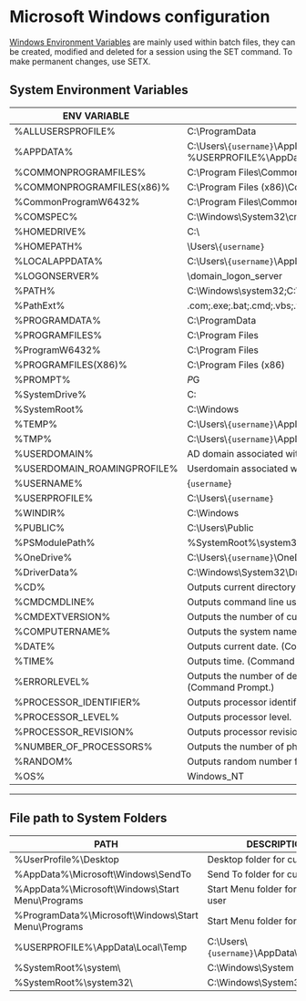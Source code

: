 # Microsoft Windows configuration

[Windows Environment Variables](https://ss64.com/nt/syntax-variables.html) are mainly used within batch files, they can be created, modified and deleted for a session using the SET command. To make permanent changes, use SETX.

## System Environment Variables

 | ENV VARIABLE	| DESCRIPTION | 
 | ------------ | ----------- |
 | %ALLUSERSPROFILE%	| C:\ProgramData | 
 | %APPDATA%	 | C:\Users\\`{username}`\AppData\Roaming  %USERPROFILE%\AppData\Roaming | 
 | %COMMONPROGRAMFILES%	 | C:\Program Files\Common Files | 
 | %COMMONPROGRAMFILES(x86)%	 | C:\Program Files (x86)\Common Files | 
 | %CommonProgramW6432%	 | C:\Program Files\Common Files | 
 | %COMSPEC%	 | C:\Windows\System32\cmd.exe | 
 | %HOMEDRIVE%	 | C:\ | 
 | %HOMEPATH%	 | \Users\\`{username}` | 
 | %LOCALAPPDATA%	 | C:\Users\\`{username}`\AppData\Local | 
 | %LOGONSERVER%	 | \\domain_logon_server | 
 | %PATH%	 | C:\Windows\system32;C:\Windows;C:\Windows\System32\Wbem | 
 | %PathExt%	 | .com;.exe;.bat;.cmd;.vbs;.vbe;.js;.jse;.wsf;.wsh;.msc | 
 | %PROGRAMDATA%	 | C:\ProgramData | 
 | %PROGRAMFILES%	 | C:\Program Files | 
 | %ProgramW6432%	 | C:\Program Files | 
 | %PROGRAMFILES(X86)%	 | C:\Program Files (x86) | 
 | %PROMPT%	 | $P$G | 
 | %SystemDrive%	 | C: | 
 | %SystemRoot%	 | C:\Windows | 
 | %TEMP%	 | C:\Users\\`{username}`\AppData\Local\Temp | 
 | %TMP%	 | C:\Users\\`{username}`\AppData\Local\Temp | 
 | %USERDOMAIN%	 | AD domain associated with current user. | 
 | %USERDOMAIN_ROAMINGPROFILE%	 | Userdomain associated with roaming profile. | 
 | %USERNAME%	 | {`username`} | 
 | %USERPROFILE%	 | C:\Users\\`{username}` | 
 | %WINDIR%	 | C:\Windows | 
 | %PUBLIC%	 | C:\Users\Public | 
 | %PSModulePath%	 | %SystemRoot%\system32\WindowsPowerShell\v1.0\Modules\ | 
 | %OneDrive%	 | C:\Users\\`{username}`\OneDrive | 
 | %DriverData%	 | C:\Windows\System32\Drivers\DriverData | 
 | %CD%	 | Outputs current directory path. (Command Prompt.) | 
 | %CMDCMDLINE%	 | Outputs command line used to launch current Command  | Prompt session. (Command Prompt.)
 | %CMDEXTVERSION%	 | Outputs the number of current command processor  |extensions. (Command Prompt.) | 
 | %COMPUTERNAME%	 | Outputs the system name. | 
 | %DATE%	 | Outputs current date. (Command Prompt.) | 
 | %TIME%	 | Outputs time. (Command Prompt.) | 
 | %ERRORLEVEL%	 | Outputs the number of defining exit status of previous command. (Command Prompt.) | 
 | %PROCESSOR_IDENTIFIER%	 | Outputs processor identifier. | 
 | %PROCESSOR_LEVEL%	 | Outputs processor level. | 
 | %PROCESSOR_REVISION%	 | Outputs processor revision. | 
 | %NUMBER_OF_PROCESSORS%	 | Outputs the number of physical and virtual cores. | 
 | %RANDOM%	 | Outputs random number from 0 through 32767. | 
 | %OS%	 | Windows_NT | 

****

## File path to System Folders


 | PATH	| DESCRIPTION | 
 | ---- | ----------- |
 | %UserProfile%\Desktop | Desktop folder for current user |
 | %AppData%\Microsoft\Windows\SendTo | Send To folder for current user | 
 | %AppData%\Microsoft\Windows\Start Menu\Programs | Start Menu folder for current user | 
 | %ProgramData%\Microsoft\Windows\Start Menu\Programs | Start Menu folder for all users |
 | %USERPROFILE%\AppData\Local\Temp | C:\Users\\`{username}`\AppData\Local\Temp | 
 | %SystemRoot%\system\ | C:\Windows\System | 
 | %SystemRoot%\system32\ | C:\Windows\System32 | 

